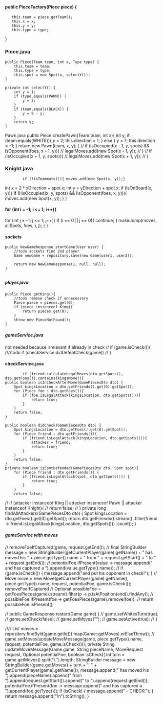 
####   public PieceFactory(Piece piece) {
       this.team = piece.getTeam();
       this.x = x;
       this.y = y;
       this.type = type;
   }
### Piece.java
    public Piece(Team team, int x, Type type) {
        this.team = team;
        this.type = type;
        this.spot = new Spot(x, selectY());
    }

    private int selectY() {
        int y = 1;
        if (type.equals(PAWN)) {
            y = 2;
        }
        if (team.equals(BLACK)) {
            y = 9 - y;
        }
        return y;
    }



Pawn.java
public Piece createPawn(Team team, int x){
int y;
if (team.equals(WHITE)){
y = 2;
this.direction = 1;
} else {
y = 7;
this.direction = -1;
}
return new Pawn(team, x, y);
}
//        if (isOccupied(x - 1, y, spots) && isOpponent(foes, x - 1, y)){
//            legalMoves.add(new Spot(x - 1, y));
//        }
//        if (isOccupied(x + 1, y, spots)){
//            legalMoves.add(new Spot(x + 1, y));
//        }



### Knight.java
            if (!isTeammate()){ moves.add(new Spot(x, y));}

int x = 2 * xDirection + spot.x;
int y = yDirection + spot.x;
if (isOnBoard(x, y)){
if (!(isOccupied(x, y, spots) && !isOpponent(foes, x, y))){
moves.add(new Spot(x, y));
}
}

#### for (int i = -1; i <= 1; i++){
for (int j = -1; j <= 1; j++){
if (i == 0 || j == 0){
continue;
}
makeJump(moves, allSpots, foes, i, j);
}
}
####




#### sockets
    public NewGameResponse startGame(User user) {
        //todo sockets find 2nd player
        Game newGame = repository.save(new Game(user1, user2));

        return new NewGameResponse(1, null, null);
    }
##


##### player.java
    public Piece getKing(){
        //todo remove check if unnecessary
        Piece piece = pieces.get(0);
        if (piece instanceof King){
            return pieces.get(0);
        }
        throw new PieceNotFound();
    }


##### gameService.java
not needed because irrelevant if already in check
//        if (game.isCheck()){
////todo            if (checkService.didDefeatCheck(game))
//        }


#### checkService.java
            if (friend.calculateLegalMoves(dto.getSpots(), dto.getFoes()).contains(kingsMove)){
    public boolean isInCheckAfterMove(GamePiecesDto dto) {
        Spot kingsLocation = dto.getFriends().get(0).getSpot();
        for (Piece foe : dto.getFoes()){
            if (foe.isLegalAttack(kingsLocation, dto.getSpots())){
                return true;
            }
        }
        return false;
    }

    public boolean didCheck(GamePiecesDto dto) {
        Spot kingsLocation = dto.getFoes().get(0).getSpot();
        for (Piece friend : dto.getFriends()){
            if (friend.isLegalAttack(kingsLocation, dto.getSpots())){
                attacker = friend;
                return true;
            }
        }
        return false;
    }
    private boolean isSpotDefended(GamePiecesDto dto, Spot spot){
        for (Piece friend : dto.getFriends()) {
            if (friend.isLegalAttack(spot, dto.getSpots())) {
                return true;
            }
        }
        return false;

//        if (attacker instanceof King || attacker instanceof Pawn || attacker instanceof Knight){
//            return false;
//        }
private long findAllAttackers(GamePiecesDto dto) {
Spot kingsLocation = dto.getFoes().get(0).getSpot();
return dto.getFriends().stream()
.filter(friend -> friend.isLegalAttack(kingsLocation, dto.getSpots()))
.count();
}



##### gameService with moves
//        removeFoeIfCaptured(game, request.getEnd());
//        final StringBuilder message = new StringBuilder(getCurrentPlayer(game).getName() + " has moved his " + piece.getType().name + " from " + request.getStart() + " to " + request.getEnd());
//        potentialFoe.ifPresent(value -> message.append(" and has captured a ").append(value.getType().name));
//        if (game.isCheck()) { message.append("and put his opponent in check!"); }
//        Move move = new Move(getCurrentPlayer(game).getName(), piece.getType().name, request, potentialFoe, game.isCheck());
removeFoeIfCaptured
//        Optional<Piece> possibleFoe = getFoesPieces(game).stream().filter(p -> p.isAtPosition(end)).findAny();
//        possibleFoe.ifPresent(foe -> getFoesPieces(game).remove(foe));
//        return possibleFoe.isPresent();


//    public GameResponse restart(Game game) {
//        game.setWhitesTurn(true);
//        game.setCheck(false);
//        game.setMoves("");
//        game.setActive(true);
//    }

////        List<String> moves = repository.findById(game.getId()).map(Game::getMoves).orElseThrow();
//        game.setMoves(updateMoveMessage(game, piece.getType().name, request, potentialFoe, game.isCheck()));
    private String updateMoveMessage(Game game, String pieceName, MoveRequest request, Optional<Piece> potentialFoe, boolean isCheck){
        int turn = game.getMoves().split("\\.").length;
        StringBuilder message = new StringBuilder(game.getMoves() + turn + ". " + getCurrentPlayer(game).getName());
        message.append(" has moved his ").append(pieceName).append(" from ").append(request.getStart()).append(" to ").append(request.getEnd());
        potentialFoe.ifPresent(foe -> message.append(" and has captured a ").append(foe.getType()));
        if (isCheck) { message.append(" - CHECK!"); }
        return message.append("\n").toString();
    }